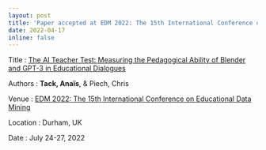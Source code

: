 ```yaml
---
layout: post
title: 'Paper accepted at EDM 2022: The 15th International Conference on Educational Data Mining'
date: 2022-04-17
inline: false
---
```


Title
: <a class="mark" href="/papers/tack_ai_2022/">The AI Teacher Test: Measuring the Pedagogical Ability of Blender and GPT-3 in Educational Dialogues</a>

Authors
: <b>Tack, Anaïs</b>, & Piech, Chris

Venue
: <a href="https://educationaldatamining.org/edm2022">EDM 2022: The 15th International Conference on Educational Data Mining</a>

Location
: Durham, UK

Date
: July 24-27, 2022
